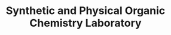 ---
title: "Synthetic and Physical Organic Chemistry Laboratory"
draft: false

# page title background image
bg_image: "images/banner/bg1.jpg"

# meta description ~100 letters in Japanese
description : "Synthesis of new luminophores and aromatic compounds, and the evaluation as functional materials"

# Research image
image: "images/labs/flask.jpg"

# interest

# taxonomy
la_group: "Reaction Chemistry" # 分子化学 | 物質化学 | 反応化学
keywords: ["fluorescence", "polycyclic aromatic hydrocarbon", "organic photochemistry"]

# faculties; label: true name and title
faculties:
- id: okamoto
  name: Assoc. Prof. Hideki Okamoto


# contact info
contact:
- icon: ti-email
  link: mailto:hokamoto@okayama-u.ac.jp
  name: hokamoto@okayama-u.ac.jp
- icon: ti-mobile
  link: tel:086-251-7840
  name: 086-251-7840


- name : "Synthetic and Physical Organic Chemistry Laboratory (Group Website)"
  icon : "ti-world" # icon pack : https://themify.me/themify-icons
  link : "None"

- name : "3-1-1 Tsushima-Naka, Kita Ward, Okayama City, Okayama 700-8530"
  icon : "ti-location-pin" # icon pack : https://themify.me/themify-icons
  link : "#"

# type
type: "laboratory"
---